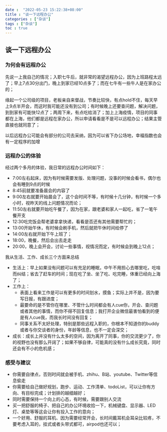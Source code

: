 ```yaml
---
date :  "2022-05-23 15:22:38+08:00"
title : "谈一下远程办公" 
categories : ["杂谈"] 
tags : ["杂谈"] 
toc : true
---
```


## 谈一下远程办公

### 为何会有远程办公

先说一上我自己的情况；入职七牛后，就非常的渴望远程办公，因为上班路程太远了；早上7点30分出门，晚上到家已经10点多了；而在七牛有一些牛人是在家办公的；

缘起一个公司级的项目，老板亲自来督战，节奏比较快，有点hold不住，每天早上9点半开会，而这时我可能还没有到公司；有时候晚上还要查问题，解决问题，到到家有可能快12点了；两周下来，有点吃给消了；加上上海疫情，项目的同事都在上海，他们都是远程在家办公，所以申请看看是不是可以远程办公；结果主管直接也就同意了；

以后远程办公可能会有部分的公司去采纳，因为可以省下办公场地，幸福指数也会有一定程序的加增

### 远程办公的体验

经过两个多月的体验，我日常的远程办公时间如下：

- 7:00左右起床，因为有时候需要发版、处理问题，没事的时候会看书，偶尔也会有睡到9点的时候
- 8:45前就要准备晨会的内容了
- 9:00左右就要开始晨会了，这个会时间不等，有时候十几分钟，有时候一个多小时，视昨天的线上问题情况而论；
- 11:50左右就要开始吃午餐了，因为在家，跟老婆和家人一起吃，省了一笔午餐开支
- 12:30吃完饭会帮老婆拿拿快递，看看是否还有其他需要帮忙的；
- 13:00开始午休，有时候会刷手机，然后就把午休时间给停了
- 14:00左右就开始下午上班了；
- 18:00，晚餐，然后会出去走走
- 20:00，晚上会开会，讨论一些事情，视情况而定，有时候会到晚上12点；

我从生活、工作、成长三个方面来总结

- 生活上：早上如果没有问题可以有充足的睡眠，中午不用担心去哪里吃，吃啥而纠结；省去了赶车的时间；现在吃了坐、坐了吃、吃完睡，体重已经向上海了；
- 工作上：
  - 表面上看来工作是可以有更多的时间划水，摸鱼；实际上并不是，因为要写日报，有跟进度；
  - 最要命的是不管你在哪里、不管什么时间都会有人cue你，开会、查问题或者其他的事情，而你不得不回复信息；我打开企业微信最害怕看到的便是有人cue我，而我长时间没有回复；
  - 同事关系不太好处理，特别是那些远程入职的，你根本不知道你的buddy或者与你交谈者的身份，年龄等信息，也不一定会深交；
- 成长：成长上并没有什么太多的空间，因为离开了同事，你的交流更少了，你的视野也没有那么开阔了；如果不够自律，可能真的没有什么成长究竟，同时还会有不小的危机感；

### 感受与建议

- 你需要自律点，否则时间就会被手机、zhihu、B站、youtube、Twitter等信息偷走
- 你需要给自己做好规划，跑步、运动、工作清单、todoList，可以让你有方向、有目标完成；计划排的越细越好；
- 同时需要保持一个向上的心态，有时候，需要跟别人交流
- 买一把舒服的椅子、把自己的办公环境收拾一下，机械键盘、显示器、LED灯、桌垫等等这会让你有投入工作的意向；
- 一个好用、舒服的耳机、因为需要经常开会，长时间戴耳机会耳朵比较疼，不要考虑入耳的，挂式或者头带式都可，airpod也还可以；

